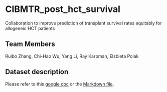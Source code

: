 # CIBMTR_post_hct_survival

Collaboration to improve prediction of transplant survival rates equitably for allogeneic HCT patients

## Team Members

Ruibo Zhang, Chi-Hao Wu, Yang Li, Ray Karpman, Elzbieta Polak

## Dataset description

Please refer to this [google doc](https://docs.google.com/document/d/1kk4Rym6FYjPDXt6weWp9CQHLJprUmqq-LM3-46bOarc/edit?usp=sharing) or the [Markdown file](DatasetDescription.md).
